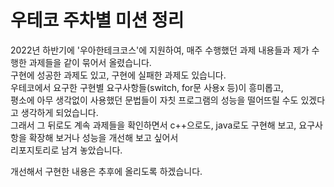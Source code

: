 <h1>우테코 주차별 미션 정리</h1>

2022년 하반기에 '우아한테크코스'에 지원하여, 매주 수행했던 과제 내용들과 제가 수행한 과제들을 같이 묶어서 올렸습니다.  
구현에 성공한 과제도 있고, 구현에 실패한 과제도 있습니다.  
우테코에서 요구한 구현별 요구사항들(switch, for문 사용x 등)이 흥미롭고,  
평소에 아무 생각없이 사용했던 문법들이 자칫 프로그램의 성능을 떨어뜨릴 수도 있겠다고 생각하게 되었습니다.  
그래서 그 뒤로도 계속 과제들을 확인하면서 c++으로도, java로도 구현해 보고, 요구사항을 확장해 보거나 성능을 개선해 보고 싶어서  
리포지토리로 남겨 놓았습니다.

개선해서 구현한 내용은 추후에 올리도록 하겠습니다.
